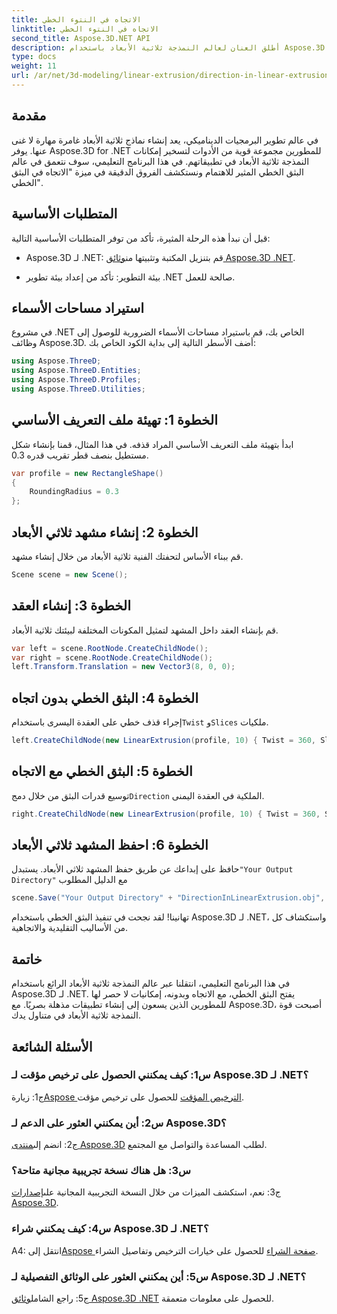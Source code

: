 ```yaml
---
title: الاتجاه في النتوء الخطي
linktitle: الاتجاه في النتوء الخطي
second_title: Aspose.3D.NET API
description: أطلق العنان لعالم النمذجة ثلاثية الأبعاد باستخدام Aspose.3D لـ .NET. تعلم اتجاه البثق الخطي، وعزز الإبداع، واصنع تطبيقات غامرة دون عناء.
type: docs
weight: 11
url: /ar/net/3d-modeling/linear-extrusion/direction-in-linear-extrusion/
---
```

## مقدمة

في عالم تطوير البرمجيات الديناميكي، يعد إنشاء نماذج ثلاثية الأبعاد غامرة مهارة لا غنى عنها. يوفر Aspose.3D for .NET للمطورين مجموعة قوية من الأدوات لتسخير إمكانات النمذجة ثلاثية الأبعاد في تطبيقاتهم. في هذا البرنامج التعليمي، سوف نتعمق في عالم البثق الخطي المثير للاهتمام ونستكشف الفروق الدقيقة في ميزة "الاتجاه في البثق الخطي".

## المتطلبات الأساسية

قبل أن نبدأ هذه الرحلة المثيرة، تأكد من توفر المتطلبات الأساسية التالية:

-  Aspose.3D لـ .NET: قم بتنزيل المكتبة وتثبيتها من[وثائق Aspose.3D .NET](https://reference.aspose.com/3d/net/).

- بيئة التطوير: تأكد من إعداد بيئة تطوير .NET صالحة للعمل.

## استيراد مساحات الأسماء

في مشروع .NET الخاص بك، قم باستيراد مساحات الأسماء الضرورية للوصول إلى وظائف Aspose.3D. أضف الأسطر التالية إلى بداية الكود الخاص بك:

```csharp
using Aspose.ThreeD;
using Aspose.ThreeD.Entities;
using Aspose.ThreeD.Profiles;
using Aspose.ThreeD.Utilities;
```

## الخطوة 1: تهيئة ملف التعريف الأساسي

ابدأ بتهيئة ملف التعريف الأساسي المراد قذفه. في هذا المثال، قمنا بإنشاء شكل مستطيل بنصف قطر تقريب قدره 0.3.

```csharp
var profile = new RectangleShape()
{
    RoundingRadius = 0.3
};
```

## الخطوة 2: إنشاء مشهد ثلاثي الأبعاد

قم ببناء الأساس لتحفتك الفنية ثلاثية الأبعاد من خلال إنشاء مشهد.

```csharp
Scene scene = new Scene();
```

## الخطوة 3: إنشاء العقد

قم بإنشاء العقد داخل المشهد لتمثيل المكونات المختلفة لبيئتك ثلاثية الأبعاد.

```csharp
var left = scene.RootNode.CreateChildNode();
var right = scene.RootNode.CreateChildNode();
left.Transform.Translation = new Vector3(8, 0, 0);
```

## الخطوة 4: البثق الخطي بدون اتجاه

 إجراء قذف خطي على العقدة اليسرى باستخدام`Twist` و`Slices` ملكيات.

```csharp
left.CreateChildNode(new LinearExtrusion(profile, 10) { Twist = 360, Slices = 100 });
```

## الخطوة 5: البثق الخطي مع الاتجاه

 توسيع قدرات البثق من خلال دمج`Direction` الملكية في العقدة اليمنى.

```csharp
right.CreateChildNode(new LinearExtrusion(profile, 10) { Twist = 360, Slices = 100, Direction = new Vector3(0.3, 0.2, 1) });
```

## الخطوة 6: احفظ المشهد ثلاثي الأبعاد

 حافظ على إبداعك عن طريق حفظ المشهد ثلاثي الأبعاد. يستبدل`"Your Output Directory"` مع الدليل المطلوب

```csharp
scene.Save("Your Output Directory" + "DirectionInLinearExtrusion.obj", FileFormat.WavefrontOBJ);
```

تهانينا! لقد نجحت في تنفيذ البثق الخطي باستخدام Aspose.3D لـ .NET، واستكشاف كل من الأساليب التقليدية والاتجاهية.

## خاتمة

في هذا البرنامج التعليمي، انتقلنا عبر عالم النمذجة ثلاثية الأبعاد الرائع باستخدام Aspose.3D لـ .NET. يفتح البثق الخطي، مع الاتجاه وبدونه، إمكانيات لا حصر لها للمطورين الذين يسعون إلى إنشاء تطبيقات مذهلة بصريًا. مع Aspose.3D، أصبحت قوة النمذجة ثلاثية الأبعاد في متناول يدك.

## الأسئلة الشائعة

### س1: كيف يمكنني الحصول على ترخيص مؤقت لـ Aspose.3D لـ .NET؟

 ج1: زيارة[Aspose الترخيص المؤقت](https://purchase.aspose.com/temporary-license/) للحصول على ترخيص مؤقت.

### س2: أين يمكنني العثور على الدعم لـ Aspose.3D؟

 ج2: انضم إلى[منتدى Aspose.3D](https://forum.aspose.com/c/3d/18) لطلب المساعدة والتواصل مع المجتمع.

### س3: هل هناك نسخة تجريبية مجانية متاحة؟

 ج3: نعم، استكشف الميزات من خلال النسخة التجريبية المجانية على[إصدارات Aspose.3D](https://releases.aspose.com/).

### س4: كيف يمكنني شراء Aspose.3D لـ .NET؟

 A4: انتقل إلى[Aspose صفحة الشراء](https://purchase.aspose.com/buy) للحصول على خيارات الترخيص وتفاصيل الشراء.

### س5: أين يمكنني العثور على الوثائق التفصيلية لـ Aspose.3D لـ .NET؟

 ج5: راجع الشامل[وثائق Aspose.3D .NET](https://reference.aspose.com/3d/net/) للحصول على معلومات متعمقة.